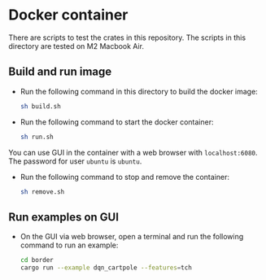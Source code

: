 # Docker container

There are scripts to test the crates in this repository.
The scripts in this directory are tested on M2 Macbook Air.

## Build and run image

* Run the following command in this directory to build the docker image:

  ```bash
  sh build.sh
  ```

* Run the following command to start the docker container:

  ```bash
  sh run.sh
  ```

You can use GUI in the container with a web browser with `localhost:6080`.
The password for user `ubuntu` is `ubuntu`.

* Run the following command to stop and remove the container:

  ```bash
  sh remove.sh
  ```

## Run examples on GUI

* On the GUI via web browser, open a terminal and run the following command to run an example:

  ```bash
  cd border
  cargo run --example dqn_cartpole --features=tch
  ```

<!-- Use robosuite in future
python -m robosuite.demos.demo_random_action -->
